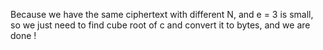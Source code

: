 Because we have the same ciphertext with different N, and e = 3 is small, so we just need to find cube root of c and convert it to bytes, and we are done !

